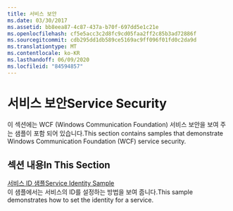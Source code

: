 ```yaml
---
title: 서비스 보안
ms.date: 03/30/2017
ms.assetid: bb8eea87-4c87-437a-b70f-697dd5e1c21e
ms.openlocfilehash: cf5e5acc3c2d8fc9cd05faa2ff2c85b3ad72886f
ms.sourcegitcommit: cdb295dd1db589ce5169ac9ff096f01fd0c2da9d
ms.translationtype: MT
ms.contentlocale: ko-KR
ms.lasthandoff: 06/09/2020
ms.locfileid: "84594857"
---
```

# <a name="service-security"></a><span data-ttu-id="2c56c-102">서비스 보안</span><span class="sxs-lookup"><span data-stu-id="2c56c-102">Service Security</span></span>
<span data-ttu-id="2c56c-103">이 섹션에는 WCF (Windows Communication Foundation) 서비스 보안을 보여 주는 샘플이 포함 되어 있습니다.</span><span class="sxs-lookup"><span data-stu-id="2c56c-103">This section contains samples that demonstrate Windows Communication Foundation (WCF) service security.</span></span>  
  
## <a name="in-this-section"></a><span data-ttu-id="2c56c-104">섹션 내용</span><span class="sxs-lookup"><span data-stu-id="2c56c-104">In This Section</span></span>  
 [<span data-ttu-id="2c56c-105">서비스 ID 샘플</span><span class="sxs-lookup"><span data-stu-id="2c56c-105">Service Identity Sample</span></span>](service-identity-sample.md)  
 <span data-ttu-id="2c56c-106">이 샘플에서는 서비스의 ID를 설정하는 방법을 보여 줍니다.</span><span class="sxs-lookup"><span data-stu-id="2c56c-106">This sample demonstrates how to set the identity for a service.</span></span>

